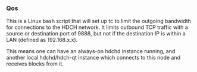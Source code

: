 ### Qos ###

This is a Linux bash script that will set up tc to limit the outgoing bandwidth for connections to the HDCH network. It limits outbound TCP traffic with a source or destination port of 9888, but not if the destination IP is within a LAN (defined as 192.168.x.x).

This means one can have an always-on hdchd instance running, and another local hdchd/hdch-qt instance which connects to this node and receives blocks from it.
